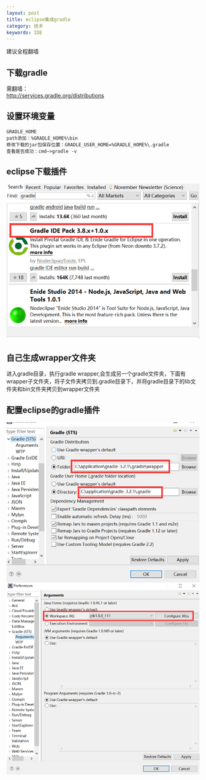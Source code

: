 ```yaml
---
layout: post
title: eclipse集成gradle
category: 技术
keywords: IDE
---
```


建议全程翻墙

## 下载gradle
需翻墙：<br>
http://services.gradle.org/distributions

## 设置环境变量
```
GRADLE_HOME
path添加：%GRADLE_HOME%\bin
修改下载的jar包保存位置：GRADLE_USER_HOME=%GRADLE_HOME%\.gradle
查看是否成功：cmd—>gradle -v
```

## eclipse下载插件
<img src="/assets/img/0069.jpg">


## 自己生成wrapper文件夹
进入gradle目录，执行gradle wrapper,会生成另一个gradle文件夹，下面有wrapper子文件夹，将子文件夹拷贝到.gradle目录下，并将gradle目录下的lib文件夹和bin文件夹拷贝到wrapper文件夹

## 配置eclipse的gradle插件
<img src="/assets/img/0070.jpg"><br>
<img src="/assets/img/0071.jpg">